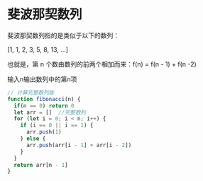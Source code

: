 # 斐波那契数列
斐波那契数列指的是类似于以下的数列：

[1, 1, 2, 3, 5, 8, 13, ...]

也就是，第 n 个数由数列的前两个相加而来：f(n) = f(n - 1) + f(n -2)

输入n输出数列中的第n项

```js
// 计算完整数列版
function fibonacci(n) {
  if(n == 0) return 0
  let arr = []  //完整数列
  for (let i = 0; i < n; i++) {
    if (i == 0 || i == 1) {
      arr.push(1)
    } else {
      arr.push(arr[i - 1] + arr[i - 2])
    }
  }
  return arr[n - 1]
}
```
